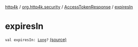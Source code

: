 [http4k](../../index.md) / [org.http4k.security](../index.md) / [AccessTokenResponse](index.md) / [expiresIn](./expires-in.md)

# expiresIn

`val expiresIn: `[`Long`](https://kotlinlang.org/api/latest/jvm/stdlib/kotlin/-long/index.html)`?` [(source)](https://github.com/http4k/http4k/blob/master/http4k-security-oauth/src/main/kotlin/org/http4k/security/AccessToken.kt#L23)